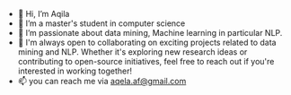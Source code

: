 - 👋 Hi, I’m Aqila
- 👀 I’m a master's student in computer science
- 🌱 I’m passionate about data mining, Machine learning in particular NLP.
- 💞️ I'm always open to collaborating on exciting projects related to data mining and NLP. Whether it's exploring new research ideas or contributing to open-source initiatives, feel free to reach out if you're interested in working together!
- 📫 you can reach me via aqela.af@gmail.com

<!---
Aqila-af/Aqila-af is a ✨ special ✨ repository because its `README.md` (this file) appears on your GitHub profile.
You can click the Preview link to take a look at your changes.
--->
